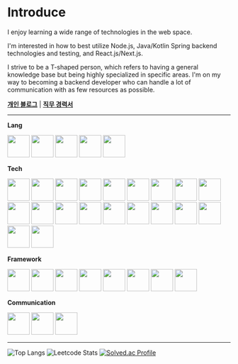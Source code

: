 # Introduce

I enjoy learning a wide range of technologies in the web space.

I'm interested in how to best utilize Node.js, Java/Kotlin Spring backend technologies and testing, and React.js/Next.js.

I strive to be a T-shaped person, which refers to having a general knowledge base but being highly specialized in specific areas.
I'm on my way to becoming a backend developer who can handle a lot of communication with as few resources as possible.


**[개인 블로그](https://galaxylog.vercel.app/)** |
**[직무 경력서](https://pine-epoxy-5c9.notion.site/fbfeafcd12c4426085e41b13f5cad08c?pvs=4)**

---

**Lang**

<p float="left">
  <img src="https://cdn.jsdelivr.net/gh/devicons/devicon@latest/icons/typescript/typescript-original.svg" width=50 />
  <img src="https://cdn.jsdelivr.net/gh/devicons/devicon@latest/icons/java/java-original.svg" width=50 />
  <img src="https://cdn.jsdelivr.net/gh/devicons/devicon@latest/icons/kotlin/kotlin-original.svg" width=50 />
  <img src="https://cdn.jsdelivr.net/gh/devicons/devicon@latest/icons/python/python-original.svg"
  width=50 />
  <img src="https://cdn.jsdelivr.net/gh/devicons/devicon@latest/icons/rust/rust-original.svg" width=50 />
</p>



**Tech**

<p float="left">
<img src="https://cdn.jsdelivr.net/gh/devicons/devicon@latest/icons/amazonwebservices/amazonwebservices-original-wordmark.svg" width=50 />
<img src="https://cdn.jsdelivr.net/gh/devicons/devicon@latest/icons/nginx/nginx-original.svg" width=50 />
<img src="https://cdn.jsdelivr.net/gh/devicons/devicon@latest/icons/postgresql/postgresql-original.svg" width=50 />
<img src="https://cdn.jsdelivr.net/gh/devicons/devicon@latest/icons/docker/docker-plain-wordmark.svg" width=50 />
<img src="https://cdn.jsdelivr.net/gh/devicons/devicon@latest/icons/redis/redis-original.svg" width=50 />
<img src="https://cdn.jsdelivr.net/gh/devicons/devicon@latest/icons/elasticsearch/elasticsearch-original.svg" width=50 />
<img src="https://cdn.jsdelivr.net/gh/devicons/devicon@latest/icons/ubuntu/ubuntu-original.svg" width=50/>
<img src="https://cdn.jsdelivr.net/gh/devicons/devicon@latest/icons/mongodb/mongodb-original.svg" width=50 />
<img src="https://cdn.jsdelivr.net/gh/devicons/devicon@latest/icons/jenkins/jenkins-original.svg" width=50 />
<img src="https://cdn.jsdelivr.net/gh/devicons/devicon@latest/icons/githubactions/githubactions-original.svg" width=50 />
<img src="https://cdn.jsdelivr.net/gh/devicons/devicon@latest/icons/gradle/gradle-original.svg" width=50 />
<img src="https://cdn.jsdelivr.net/gh/devicons/devicon@latest/icons/graphql/graphql-plain.svg" width=50 />
<img src="https://cdn.jsdelivr.net/gh/devicons/devicon@latest/icons/groovy/groovy-original.svg" width=50 />
<img src="https://cdn.jsdelivr.net/gh/devicons/devicon@latest/icons/nodejs/nodejs-original.svg"  width=50 />
<img src="https://cdn.jsdelivr.net/gh/devicons/devicon@latest/icons/playwright/playwright-original.svg" width=50 />
<img src="https://cdn.jsdelivr.net/gh/devicons/devicon@latest/icons/supabase/supabase-original.svg" width=50 />
<img src="https://cdn.jsdelivr.net/gh/devicons/devicon@latest/icons/vitejs/vitejs-original.svg" width=50 />
<img src="https://cdn.jsdelivr.net/gh/devicons/devicon@latest/icons/webpack/webpack-plain.svg" width=50 />
<img src="https://cdn.jsdelivr.net/gh/devicons/devicon@latest/icons/hibernate/hibernate-original.svg" width=50 />
<img src="https://cdn.jsdelivr.net/gh/devicons/devicon@latest/icons/tailwindcss/tailwindcss-original.svg" width=50 />
</p>


**Framework**

<p float="left">
<img src="https://cdn.jsdelivr.net/gh/devicons/devicon@latest/icons/spring/spring-original.svg" width=50 />
<img src="https://cdn.jsdelivr.net/gh/devicons/devicon@latest/icons/express/express-original-wordmark.svg" width=50 />
<img src="https://cdn.jsdelivr.net/gh/devicons/devicon@latest/icons/nestjs/nestjs-original.svg" width=50 />
<img src="https://cdn.jsdelivr.net/gh/devicons/devicon@latest/icons/react/react-original.svg" width=50 />
<img src="https://cdn.jsdelivr.net/gh/devicons/devicon@latest/icons/nextjs/nextjs-original.svg" width=50 />
<img src="https://cdn.jsdelivr.net/gh/devicons/devicon@latest/icons/fastify/fastify-original.svg" width=50 />
<img src="https://cdn.jsdelivr.net/gh/devicons/devicon@latest/icons/django/django-plain.svg" width=50 />
<img src="https://cdn.jsdelivr.net/gh/devicons/devicon@latest/icons/fastapi/fastapi-original.svg" width=50 />
</p>


**Communication**

<p float="left">
<img src="https://cdn.jsdelivr.net/gh/devicons/devicon@latest/icons/figma/figma-original.svg" width=50 />
<img src="https://cdn.jsdelivr.net/gh/devicons/devicon@latest/icons/jira/jira-original-wordmark.svg" width=50 />
<img src="https://cdn.jsdelivr.net/gh/devicons/devicon@latest/icons/slack/slack-original.svg"  width=50/>
</p>





* * *

![Top Langs](https://github-readme-stats.vercel.app/api/top-langs/?username=galaxy4276&layout=compact&theme=tokyonight)
![Leetcode Stats](https://leetcard.jacoblin.cool/galaxyhi4276?theme=nord&font=Noto%20Sans%20Georgian&height=200)
[![Solved.ac Profile](http://mazassumnida.wtf/api/v2/generate_badge?boj=galaxy4276)](https://solved.ac/galaxy4276/)
